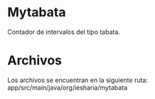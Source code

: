 # Mytabata
Contador de intervalos del tipo tabata.

# Archivos
Los archivos se encuentran en la siguiente ruta: app/src/main/java/org/iesharia/mytabata
